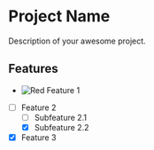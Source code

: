 # Project Name

Description of your awesome project.

## Features

- ![Red](https://via.placeholder.com/15/ff0000/000000?text=+) Feature 1
- [ ] Feature 2
  - [ ] Subfeature 2.1
  - [x] Subfeature 2.2
- [x] Feature 3
